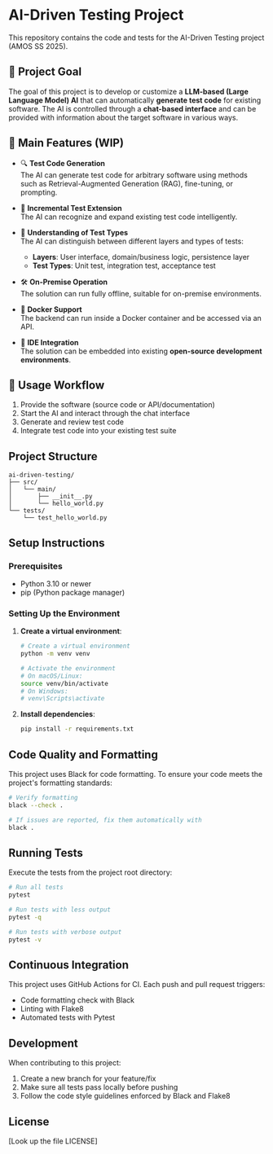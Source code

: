 

# AI-Driven Testing Project
This repository contains the code and tests for the AI-Driven Testing project (AMOS SS 2025).
## 🧠 Project Goal

The goal of this project is to develop or customize a **LLM-based (Large Language Model) AI** that can automatically **generate test code** for existing software. The AI is controlled through a **chat-based interface** and can be provided with information about the target software in various ways.

## 🎯 Main Features (WIP)

- 🔍 **Test Code Generation**  
  The AI can generate test code for arbitrary software using methods such as Retrieval-Augmented Generation (RAG), fine-tuning, or prompting.

- 🔄 **Incremental Test Extension**  
  The AI can recognize and expand existing test code intelligently.

- 🧪 **Understanding of Test Types**  
  The AI can distinguish between different layers and types of tests:
  - **Layers**: User interface, domain/business logic, persistence layer
  - **Test Types**: Unit test, integration test, acceptance test

- 🛠️ **On-Premise Operation**  
  The solution can run fully offline, suitable for on-premise environments.

- 🐳 **Docker Support**  
  The backend can run inside a Docker container and be accessed via an API.

- 🔌 **IDE Integration**  
  The solution can be embedded into existing **open-source development environments**.

## 🚀 Usage Workflow

1. Provide the software (source code or API/documentation)
2. Start the AI and interact through the chat interface
3. Generate and review test code
4. Integrate test code into your existing test suite

## Project Structure

```
ai-driven-testing/
├── src/
│   └── main/
│       ├── __init__.py
│       └── hello_world.py
└── tests/
    └── test_hello_world.py
```

## Setup Instructions

### Prerequisites

- Python 3.10 or newer
- pip (Python package manager)

### Setting Up the Environment

1. **Create a virtual environment**:

   ```bash
   # Create a virtual environment
   python -m venv venv
   
   # Activate the environment
   # On macOS/Linux:
   source venv/bin/activate
   # On Windows:
   # venv\Scripts\activate
   ```

2. **Install dependencies**:

   ```bash
   pip install -r requirements.txt
   ```

## Code Quality and Formatting

This project uses Black for code formatting. To ensure your code meets the project's formatting standards:

```bash
# Verify formatting
black --check .

# If issues are reported, fix them automatically with
black .
```

## Running Tests

Execute the tests from the project root directory:

```bash
# Run all tests
pytest

# Run tests with less output
pytest -q

# Run tests with verbose output
pytest -v
```

## Continuous Integration

This project uses GitHub Actions for CI. Each push and pull request triggers:
- Code formatting check with Black
- Linting with Flake8
- Automated tests with Pytest

## Development

When contributing to this project:
1. Create a new branch for your feature/fix
2. Make sure all tests pass locally before pushing
3. Follow the code style guidelines enforced by Black and Flake8

## License

[Look up the file LICENSE]